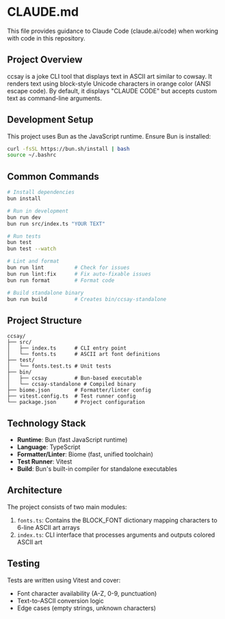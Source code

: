 # CLAUDE.md

This file provides guidance to Claude Code (claude.ai/code) when working with code in this repository.

## Project Overview

ccsay is a joke CLI tool that displays text in ASCII art similar to cowsay. It renders text using block-style Unicode characters in orange color (ANSI escape code). By default, it displays "CLAUDE CODE" but accepts custom text as command-line arguments.

## Development Setup

This project uses Bun as the JavaScript runtime. Ensure Bun is installed:

```bash
curl -fsSL https://bun.sh/install | bash
source ~/.bashrc
```

## Common Commands

```bash
# Install dependencies
bun install

# Run in development
bun run dev
bun run src/index.ts "YOUR TEXT"

# Run tests
bun test
bun test --watch

# Lint and format
bun run lint          # Check for issues
bun run lint:fix      # Fix auto-fixable issues
bun run format        # Format code

# Build standalone binary
bun run build         # Creates bin/ccsay-standalone
```

## Project Structure

```
ccsay/
├── src/
│   ├── index.ts      # CLI entry point
│   └── fonts.ts      # ASCII art font definitions
├── test/
│   └── fonts.test.ts # Unit tests
├── bin/
│   ├── ccsay         # Bun-based executable
│   └── ccsay-standalone # Compiled binary
├── biome.json        # Formatter/linter config
├── vitest.config.ts  # Test runner config
└── package.json      # Project configuration
```

## Technology Stack

- **Runtime**: Bun (fast JavaScript runtime)
- **Language**: TypeScript
- **Formatter/Linter**: Biome (fast, unified toolchain)
- **Test Runner**: Vitest
- **Build**: Bun's built-in compiler for standalone executables

## Architecture

The project consists of two main modules:
1. `fonts.ts`: Contains the BLOCK_FONT dictionary mapping characters to 6-line ASCII art arrays
2. `index.ts`: CLI interface that processes arguments and outputs colored ASCII art

## Testing

Tests are written using Vitest and cover:
- Font character availability (A-Z, 0-9, punctuation)
- Text-to-ASCII conversion logic
- Edge cases (empty strings, unknown characters)